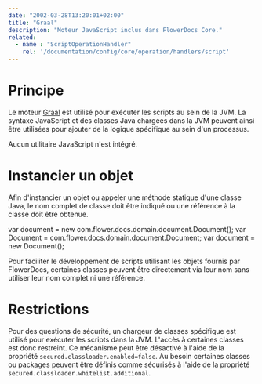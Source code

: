 ```yaml
---
date: "2002-03-28T13:20:01+02:00"
title: "Graal"
description: "Moteur JavaScript inclus dans FlowerDocs Core."
related:
  - name : "ScriptOperationHandler"
    rel: '/documentation/config/core/operation/handlers/script'
---
```


# Principe

Le moteur [Graal](https://www.graalvm.org/latest/reference-manual/js/) est utilisé pour exécuter les scripts au sein de la JVM. La syntaxe JavaScript et des classes Java chargées dans la JVM peuvent ainsi être utilisées pour ajouter de la logique spécifique au sein d'un processus. 

Aucun utilitaire JavaScript n'est intégré.

# Instancier un objet

Afin d'instancier un objet ou appeler une méthode statique d'une classe Java, le nom complet de classe doit être indiqué ou une référence à la classe doit être obtenue. 

var document = new com.flower.docs.domain.document.Document();
var Document = com.flower.docs.domain.document.Document;
var document = new Document();

Pour faciliter le développement de scripts utilisant les objets fournis par FlowerDocs, certaines classes peuvent être directement via leur nom sans utiliser leur nom complet ni une référence.

# Restrictions

Pour des questions de sécurité, un chargeur de classes spécifique est utilisé pour exécuter les scripts dans la JVM. L'accès à certaines classes est donc restreint. Ce mécanisme peut être désactivé à l'aide de la propriété `secured.classloader.enabled=false`. Au besoin certaines classes ou packages peuvent être définis comme sécurisés à l'aide de la propriété `secured.classloader.whitelist.additional`.

